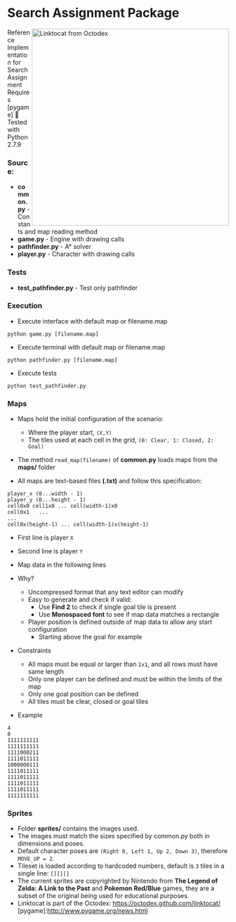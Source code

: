 # Search Assignment Package

<a href="https://octodex.github.com/linktocat/" target="_blank">
<img src="https://octodex.github.com/images/linktocat.jpg" align="right" width="448px" title="Linktocat from Octodex" border="0"/>
</a>

Reference Implementation for Search Assignment  
Requires [pygame] :snake:  
Tested with Python 2.7.9

### Source:
- **common.py**             - Constants and map reading method
- **game.py**               - Engine with drawing calls
- **pathfinder.py**         - A* solver
- **player.py**             - Character with drawing calls

### Tests
- **test_pathfinder.py**    - Test only pathfinder   

### Execution
- Execute interface with default map or filename.map
```
python game.py [filename.map]
```
- Execute terminal with default map or filename.map
```
python pathfinder.py [filename.map]
```
- Execute tests
```
python test_pathfinder.py
```

### Maps
- Maps hold the initial configuration of the scenario:
  - Where the player start, ```(X,Y)```
  - The tiles used at each cell in the grid, ```(0: Clear, 1: Closed, 2: Goal)```
- The method ```read_map(filename)``` of **common.py** loads maps from the **maps/** folder

- All maps are text-based files **(.txt)** and follow this specification:
```
player_x (0...width - 1)
player_y (0...height - 1)
cell0x0 cell1x0 ... cell(width-1)x0
cell0x1   ...
...
cell0x(height-1) ... cell(width-1)x(height-1)
```  

  - First line is player ```X```
  - Second line is player ```Y```
  - Map data in the following lines

- Why?
    - Uncompressed format that any text editor can modify
    - Easy to generate and check if valid:
        - Use **Find 2** to check if single goal tile is present
        - Use **Monospaced font** to see if map data matches a rectangle
    - Player position is defined outside of map data to allow any start configuration
        - Starting above the goal for example
- Constraints
    - All maps must be equal or larger than ```1x1```, and all rows must have same length
    - Only one player can be defined and must be within the limits of the map
    - Only one goal position can be defined
    - All tiles must be clear, closed or goal tiles
- Example
```
4
8
1111111111
1111111111
1111000211
1111011111
1000000111
1111011111
1111011111
1111011111
1111011111
1111111111
```

### Sprites
- Folder **sprites/** contains the images used.  
- The images must match the sizes specified by common.py both in dimensions and poses.  
- Default character poses are ```(Right 0, Left 1, Up 2, Down 3)```, therefore ```MOVE_UP = 2```.  
- Tileset is loaded according to hardcoded numbers, default is ```3``` tiles in a single line: ```[][][]```
- The current sprites are copyrighted by Nintendo from **The Legend of Zelda: A Link to the Past** and **Pokemon Red/Blue** games, they are a subset of the original being used for educational purposes.
- Linktocat is part of the Octodex: https://octodex.github.com/linktocat/
[pygame]:http://www.pygame.org/news.html
